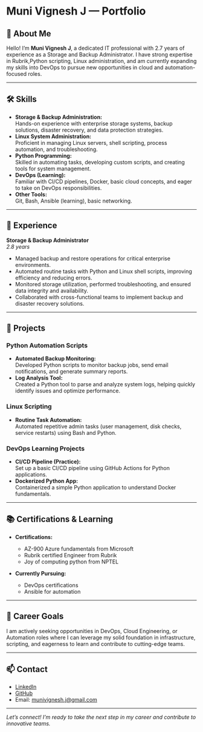 # Muni Vignesh J — Portfolio

## 👋 About Me

Hello! I’m **Muni Vignesh J**, a dedicated IT professional with 2.7 years of experience as a Storage and Backup Administrator. I have strong expertise in Rubrik,Python scripting, Linux administration, and am currently expanding my skills into DevOps to pursue new opportunities in cloud and automation-focused roles.

---

## 🛠️ Skills

- **Storage & Backup Administration:**  
  Hands-on experience with enterprise storage systems, backup solutions, disaster recovery, and data protection strategies.
- **Linux System Administration:**  
  Proficient in managing Linux servers, shell scripting, process automation, and troubleshooting.
- **Python Programming:**  
  Skilled in automating tasks, developing custom scripts, and creating tools for system management.
- **DevOps (Learning):**  
  Familiar with CI/CD pipelines, Docker, basic cloud concepts, and eager to take on DevOps responsibilities.
- **Other Tools:**  
  Git, Bash, Ansible (learning), basic networking.

---

## 💼 Experience

**Storage & Backup Administrator**  
*2.8 years*  
- Managed backup and restore operations for critical enterprise environments.
- Automated routine tasks with Python and Linux shell scripts, improving efficiency and reducing errors.
- Monitored storage utilization, performed troubleshooting, and ensured data integrity and availability.
- Collaborated with cross-functional teams to implement backup and disaster recovery solutions.

---

## 🚀 Projects

### Python Automation Scripts
- **Automated Backup Monitoring:**  
  Developed Python scripts to monitor backup jobs, send email notifications, and generate summary reports.
- **Log Analysis Tool:**  
  Created a Python tool to parse and analyze system logs, helping quickly identify issues and optimize performance.

### Linux Scripting
- **Routine Task Automation:**  
  Automated repetitive admin tasks (user management, disk checks, service restarts) using Bash and Python.

### DevOps Learning Projects
- **CI/CD Pipeline (Practice):**  
  Set up a basic CI/CD pipeline using GitHub Actions for Python applications.
- **Dockerized Python App:**  
  Containerized a simple Python application to understand Docker fundamentals.

---

## 📚 Certifications & Learning

- **Certifications:**
  - AZ-900 Azure fundamentals from Microsoft
  - Rubrik certified Engineer from Rubrik
  - Joy of computing python from NPTEL


- **Currently Pursuing:**  
  - DevOps certifications 
  - Ansible for automation

---

## 🎯 Career Goals

I am actively seeking opportunities in DevOps, Cloud Engineering, or Automation roles where I can leverage my solid foundation in infrastructure, scripting, and eagerness to learn and contribute to cutting-edge teams.

---

## 📫 Contact

- [LinkedIn](https://www.linkedin.com/in/your-profile)  
- [GitHub](https://github.com/Muni-vignesh-J)  
- Email: munivignesh.j@gmail.com

---

*Let’s connect! I’m ready to take the next step in my career and contribute to innovative teams.*
